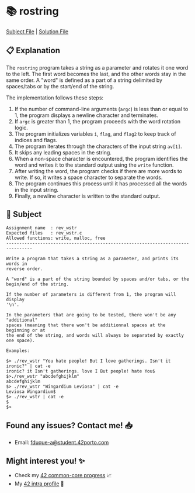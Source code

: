 # :books: rostring

[Subject File](./subject.en.txt) | [Solution File](rostring.c)

## :clipboard: Explanation

The `rostring` program takes a string as a parameter and rotates it one word to the left. The first word becomes the last, and the other words stay in the same order. A "word" is defined as a part of a string delimited by spaces/tabs or by the start/end of the string.

The implementation follows these steps:

1. If the number of command-line arguments (`argc`) is less than or equal to 1, the program displays a newline character and terminates.
2. If `argc` is greater than 1, the program proceeds with the word rotation logic.
3. The program initializes variables `i`, `flag`, and `flag2` to keep track of indices and flags.
4. The program iterates through the characters of the input string `av[1]`.
5. It skips any leading spaces in the string.
6. When a non-space character is encountered, the program identifies the word and writes it to the standard output using the `write` function.
7. After writing the word, the program checks if there are more words to write. If so, it writes a space character to separate the words.
8. The program continues this process until it has processed all the words in the input string.
9. Finally, a newline character is written to the standard output.

## :pencil: Subject

```
Assignment name  : rev_wstr
Expected files   : rev_wstr.c
Allowed functions: write, malloc, free
--------------------------------------------------------------------------------

Write a program that takes a string as a parameter, and prints its words in 
reverse order.

A "word" is a part of the string bounded by spaces and/or tabs, or the 
begin/end of the string.

If the number of parameters is different from 1, the program will display 
'\n'.

In the parameters that are going to be tested, there won't be any "additional" 
spaces (meaning that there won't be additionnal spaces at the beginning or at 
the end of the string, and words will always be separated by exactly one space).

Examples:

$> ./rev_wstr "You hate people! But I love gatherings. Isn't it ironic?" | cat -e
ironic? it Isn't gatherings. love I But people! hate You$
$>./rev_wstr "abcdefghijklm"
abcdefghijklm
$> ./rev_wstr "Wingardium Leviosa" | cat -e
Leviosa Wingardium$
$> ./rev_wstr | cat -e
$
$>

```

## Found any issues? Contact me! 📥

- Email: fduque-a@student.42porto.com

## Might interest you! :sparkles:

- Check my [42 common-core progress](https://github.com/fduquea/42cursus) :chart_with_upwards_trend:
- My [42 intra profile](https://profile.intra.42.fr/users/fduque-a) :bust_in_silhouette: